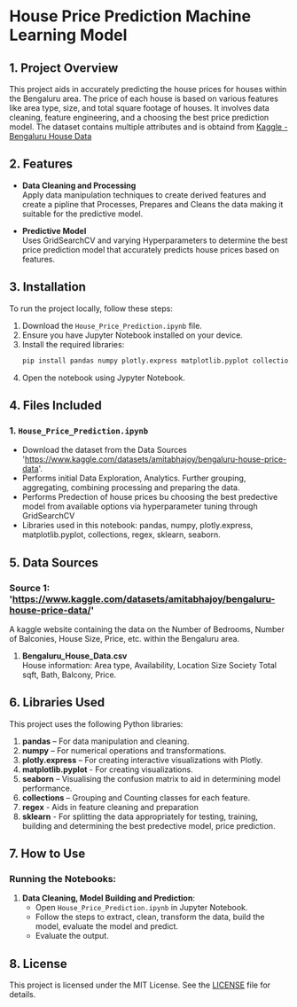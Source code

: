 # House Price Prediction Machine Learning Model

## 1. Project Overview
This project aids in accurately predicting the house prices for houses within the Bengaluru area. The price of each house is based on various features like area type, size, and total square footage of houses.
It involves data cleaning, feature engineering, and a choosing the best price prediction model. The dataset contains multiple attributes and is obtaind from [Kaggle - Bengaluru House Data](https://www.kaggle.com/datasets/amitabhajoy/bengaluru-house-price-data)

## 2. Features
- **Data Cleaning and Processing**  
  Apply data manipulation techniques to create derived features and create a pipline that Processes, Prepares and Cleans the data making it suitable for the predictive model.    

- **Predictive Model**  
  Uses GridSearchCV and varying Hyperparameters to determine the best price prediction model that accurately predicts house prices based on features.

## 3. Installation

To run the project locally, follow these steps:

  1. Download the `House_Price_Prediction.ipynb` file.
  2. Ensure you have Jupyter Notebook installed on your device.
  3. Install the required libraries:
     ```bash
     pip install pandas numpy plotly.express matplotlib.pyplot collections regex sklearn plotly.graph_objects pandas numpy seaborn
  4. Open the notebook using Jypyter Notebook.

## 4. Files Included

### 1. `House_Price_Prediction.ipynb`
  - Download the dataset from the Data Sources 'https://www.kaggle.com/datasets/amitabhajoy/bengaluru-house-price-data'.
  - Performs initial Data Exploration, Analytics. Further grouping, aggregating, combining processing and preparing the data.
  - Performs Predection of house prices bu choosing the best predective model from available options via hyperparameter tuning through GridSearchCV
  - Libraries used in this notebook: pandas, numpy, plotly.express, matplotlib.pyplot, collections, regex, sklearn, seaborn.

## 5. Data Sources

### Source 1: 'https://www.kaggle.com/datasets/amitabhajoy/bengaluru-house-price-data/'
A kaggle website containing the data on the Number of Bedrooms, Number of Balconies, House Size, Price, etc. within the Bengaluru area. 

1. **Bengaluru_House_Data.csv**  
   House information: Area type,	Availability,	Location	Size	Society	Total sqft,	Bath,	Balcony,	Price.

## 6. Libraries Used

This project uses the following Python libraries:

1. **pandas** – For data manipulation and cleaning.  
2. **numpy** – For numerical operations and transformations.  
3. **plotly.express** – For creating interactive visualizations with Plotly.
4. **matplotlib.pyplot** - For creating visualizations.
5. **seaborn** – Visualising the confusion matrix to aid in determining model performance.
6. **collections** – Grouping and Counting classes for each feature.
7. **regex** - Aids in feature cleaning and preparation
8. **sklearn** - For splitting the data appropriately for testing, training, building and determining the best predective model, price prediction. 

## 7. How to Use

### Running the Notebooks:

1. **Data Cleaning, Model Building and Prediction**:
   - Open `House_Price_Prediction.ipynb` in Jupyter Notebook.
   - Follow the steps to extract, clean, transform the data, build the model, evaluate the model and predict.
   - Evaluate the output.

## 8. License

This project is licensed under the MIT License. See the [LICENSE](LICENSE) file for details.
